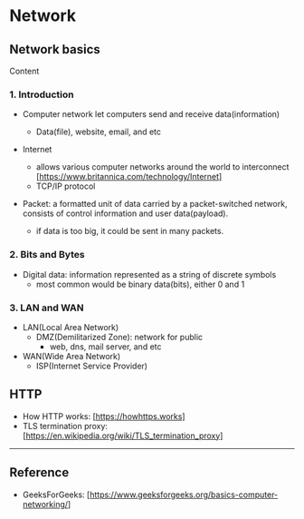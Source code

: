 # Network

## Network basics
<detail>
<summary>Content</summary>

### 1. Introduction
* Computer network let computers send and receive data(information)
    - Data(file), website, email, and etc

* Internet
    - allows various computer networks around the world to interconnect [https://www.britannica.com/technology/Internet]
    - TCP/IP protocol

* Packet: a formatted unit of data carried by a packet-switched network, consists of control information and user data(payload).
    - if data is too big, it could be sent in many packets.

### 2. Bits and Bytes
* Digital data: information represented as a string of discrete symbols
    - most common would be binary data(bits), either 0 and 1

### 3. LAN and WAN
* LAN(Local Area Network)
    - DMZ(Demilitarized Zone): network for public
        - web, dns, mail server, and etc
* WAN(Wide Area Network)
    - ISP(Internet Service Provider)
</detail>

## HTTP
* How HTTP works: [https://howhttps.works]
* TLS termination proxy: [https://en.wikipedia.org/wiki/TLS_termination_proxy]
----

## Reference

* GeeksForGeeks: [https://www.geeksforgeeks.org/basics-computer-networking/]